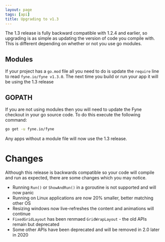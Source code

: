 ```yaml
---
layout: page
tags: [api]
title: Upgrading to v1.3
---
```


The 1.3 release is fully backward compatible with 1.2.4 and earlier, so upgrading
is as simple as updating the version of code you compile with.
This is different depending on whether or not you use go modules.

## Modules

If your project has a `go.mod` file all you need to do is update the `require` line
to read `fyne.io/fyne v1.3.0`. The next time you build or run your app it will be
using the 1.3 release

## GOPATH

If you are not using modules then you will need to update the Fyne checkout in
your go source code. To do this execute the following command:

```bash
go get -u fyne.io/fyne
```

Any apps without a module file will now use the 1.3 release.

# Changes

Although this release is backwards compatible so your code will compile and
run as expected, there are some changes which you may notice.

* Running `Run()` or `ShowAndRun()` in a goroutine is not supported and will now panic
* Running on Linux applications are now 20% smaller, better matching other OS
* Resizing windows now live-refreshes the content and animations will continue
* `FixedGridLayout` has been renmaed `GridWrapLayout` - the old APIs remain but deprecated
* Some other APIs have been deprecated and will be removed in 2.0 later in 2020

